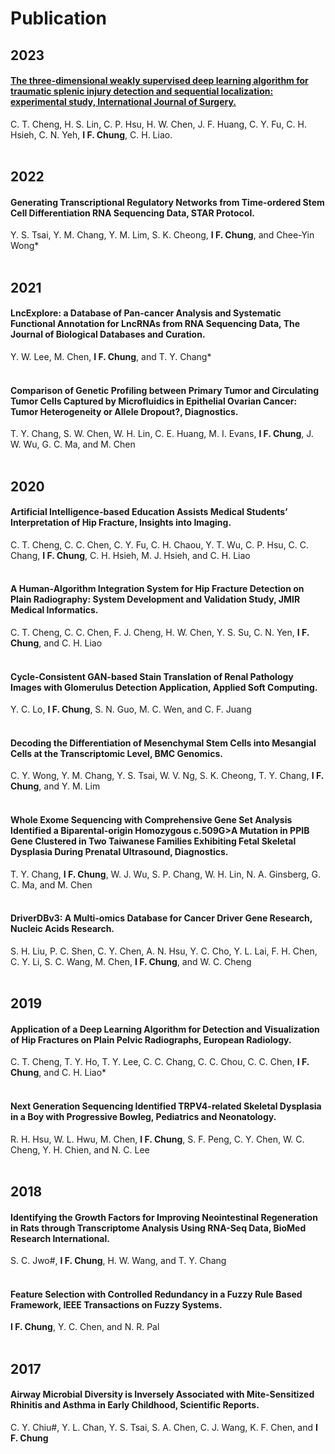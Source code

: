 # Publication
## 2023
#### [The three-dimensional weakly supervised deep learning algorithm for traumatic splenic injury detection and sequential localization: experimental study, International Journal of Surgery.](https://pubmed.ncbi.nlm.nih.gov/36999810/)
C. T. Cheng, H. S. Lin, C. P. Hsu, H. W. Chen, J. F. Huang, C. Y. Fu, C. H. Hsieh, C. N. Yeh, **I F. Chung**, C. H. Liao.
<br>
<br>
## 2022
#### Generating Transcriptional Regulatory Networks from Time-ordered Stem Cell Differentiation RNA Sequencing Data, STAR Protocol.
Y. S. Tsai, Y. M. Chang, Y. M. Lim, S. K. Cheong, **I F. Chung**, and Chee-Yin Wong*
<br>
<br>
## 2021
#### LncExplore: a Database of Pan-cancer Analysis and Systematic Functional Annotation for LncRNAs from RNA Sequencing Data, The Journal of Biological Databases and Curation.
Y. W. Lee, M. Chen, **I F. Chung**, and T. Y. Chang*
<br>
<br>
#### Comparison of Genetic Profiling between Primary Tumor and Circulating Tumor Cells Captured by Microfluidics in Epithelial Ovarian Cancer: Tumor Heterogeneity or Allele Dropout?, Diagnostics.
T. Y. Chang, S. W. Chen, W. H. Lin, C. E. Huang, M. I. Evans, **I F. Chung**, J. W. Wu, G. C. Ma, and M. Chen
<br>
<br>
## 2020
#### Artificial Intelligence-based Education Assists Medical Students’ Interpretation of Hip Fracture, Insights into Imaging.
C. T. Cheng, C. C. Chen, C. Y. Fu, C. H. Chaou, Y. T. Wu, C. P. Hsu, C. C. Chang, **I F. Chung**, C. H. Hsieh, M. J. Hsieh, and C. H. Liao
<br>
<br>
#### A Human-Algorithm Integration System for Hip Fracture Detection on Plain Radiography: System Development and Validation Study, JMIR Medical Informatics.
C. T. Cheng, C. C. Chen, F. J. Cheng, H. W. Chen, Y. S. Su, C. N. Yen, **I F. Chung**, and C. H. Liao
<br>
<br>
#### Cycle-Consistent GAN-based Stain Translation of Renal Pathology Images with Glomerulus Detection Application, Applied Soft Computing.
Y. C. Lo, **I F. Chung**, S. N. Guo, M. C. Wen, and C. F. Juang
<br>
<br>
#### Decoding the Differentiation of Mesenchymal Stem Cells into Mesangial Cells at the Transcriptomic Level, BMC Genomics.
C. Y. Wong, Y. M. Chang, Y. S. Tsai, W. V. Ng, S. K. Cheong, T. Y. Chang, **I F. Chung**, and Y. M. Lim
<br>
<br>
#### Whole Exome Sequencing with Comprehensive Gene Set Analysis Identified a Biparental-origin Homozygous c.509G>A Mutation in PPIB Gene Clustered in Two Taiwanese Families Exhibiting Fetal Skeletal Dysplasia During Prenatal Ultrasound, Diagnostics.
T. Y. Chang, **I F. Chung**, W. J. Wu, S. P. Chang, W. H. Lin, N. A. Ginsberg, G. C. Ma, and M. Chen
<br>
<br>
#### DriverDBv3: A Multi-omics Database for Cancer Driver Gene Research, Nucleic Acids Research.
S. H. Liu, P. C. Shen, C. Y. Chen, A. N. Hsu, Y. C. Cho, Y. L. Lai, F. H. Chen, C. Y. Li, S. C. Wang, M. Chen, **I F. Chung**, and W. C. Cheng
<br>
<br>
## 2019
#### Application of a Deep Learning Algorithm for Detection and Visualization of Hip Fractures on Plain Pelvic Radiographs, European Radiology.
C. T. Cheng, T. Y. Ho, T. Y. Lee, C. C. Chang, C. C. Chou, C. C. Chen, **I F. Chung**, and C. H. Liao*
<br>
<br>
#### Next Generation Sequencing Identified TRPV4-related Skeletal Dysplasia in a Boy with Progressive Bowleg, Pediatrics and Neonatology.
R. H. Hsu, W. L. Hwu, M. Chen, **I F. Chung**, S. F. Peng, C. Y. Chen, W. C. Cheng, Y. H. Chien, and N. C. Lee
<br>
<br>
## 2018
#### Identifying the Growth Factors for Improving Neointestinal Regeneration in Rats through Transcriptome Analysis Using RNA-Seq Data, BioMed Research International.
S. C. Jwo#, **I F. Chung**, H. W. Wang, and T. Y. Chang
<br>
<br>
#### Feature Selection with Controlled Redundancy in a Fuzzy Rule Based Framework, IEEE Transactions on Fuzzy Systems.
**I F. Chung**, Y. C. Chen, and N. R. Pal
<br>
<br>
## 2017
#### Airway Microbial Diversity is Inversely Associated with Mite-Sensitized Rhinitis and Asthma in Early Childhood, Scientific Reports.
C. Y. Chiu#, Y. L. Chan, Y. S. Tsai, S. A. Chen, C. J. Wang, K. F. Chen, and **I F. Chung**






